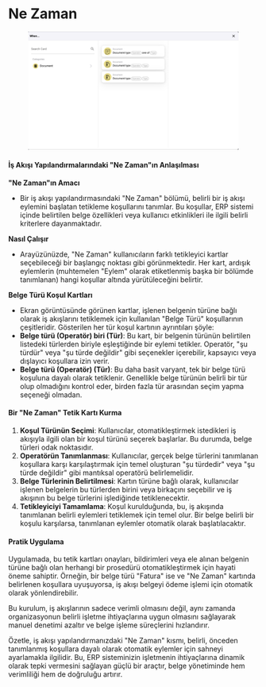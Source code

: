 # Ne Zaman

<figure><img src="../../../../.gitbook/assets/Bildschirmfoto 2024-05-04 um 16.25.45.png" alt=""><figcaption></figcaption></figure>

#### İş Akışı Yapılandırmalarındaki "Ne Zaman"ın Anlaşılması

**"Ne Zaman"ın Amacı**

* Bir iş akışı yapılandırmasındaki "Ne Zaman" bölümü, belirli bir iş akışı eylemini başlatan tetikleme koşullarını tanımlar. Bu koşullar, ERP sistemi içinde belirtilen belge özellikleri veya kullanıcı etkinlikleri ile ilgili belirli kriterlere dayanmaktadır.

**Nasıl Çalışır**

* Arayüzünüzde, "Ne Zaman" kullanıcıların farklı tetikleyici kartlar seçebileceği bir başlangıç noktası gibi görünmektedir. Her kart, ardışık eylemlerin (muhtemelen "Eylem" olarak etiketlenmiş başka bir bölümde tanımlanan) hangi koşullar altında yürütüleceğini belirtir.

**Belge Türü Koşul Kartları**

* Ekran görüntüsünde görünen kartlar, işlenen belgenin türüne bağlı olarak iş akışlarını tetiklemek için kullanılan "Belge Türü" koşullarının çeşitleridir. Gösterilen her tür koşul kartının ayrıntıları şöyle:
* **Belge türü (Operatör) biri (Tür)**: Bu kart, bir belgenin türünün belirtilen listedeki türlerden biriyle eşleştiğinde bir eylemi tetikler. Operatör, "şu türdür" veya "şu türde değildir" gibi seçenekler içerebilir, kapsayıcı veya dışlayıcı koşullara izin verir.
* **Belge türü (Operatör) (Tür)**: Bu daha basit varyant, tek bir belge türü koşuluna dayalı olarak tetiklenir. Genellikle belge türünün belirli bir tür olup olmadığını kontrol eder, birden fazla tür arasından seçim yapma seçeneği olmadan.

#### Bir "Ne Zaman" Tetik Kartı Kurma

1. **Koşul Türünün Seçimi**: Kullanıcılar, otomatikleştirmek istedikleri iş akışıyla ilgili olan bir koşul türünü seçerek başlarlar. Bu durumda, belge türleri odak noktasıdır.
2. **Operatörün Tanımlanması**: Kullanıcılar, gerçek belge türlerini tanımlanan koşullara karşı karşılaştırmak için temel oluşturan "şu türdedir" veya "şu türde değildir" gibi mantıksal operatörü belirlemelidir.
3. **Belge Türlerinin Belirtilmesi**: Kartın türüne bağlı olarak, kullanıcılar işlenen belgelerin bu türlerden birini veya birkaçını seçebilir ve iş akışının bu belge türlerini işlediğinde tetiklenecektir.
4. **Tetikleyiciyi Tamamlama**: Koşul kurulduğunda, bu, iş akışında tanımlanan belirli eylemleri tetiklemek için temel olur. Bir belge belirli bir koşulu karşılarsa, tanımlanan eylemler otomatik olarak başlatılacaktır.

#### Pratik Uygulama

Uygulamada, bu tetik kartları onayları, bildirimleri veya ele alınan belgenin türüne bağlı olan herhangi bir prosedürü otomatikleştirmek için hayati öneme sahiptir. Örneğin, bir belge türü "Fatura" ise ve "Ne Zaman" kartında belirlenen koşullara uyuşuyorsa, iş akışı belgeyi ödeme işlemi için otomatik olarak yönlendirebilir.

Bu kurulum, iş akışlarının sadece verimli olmasını değil, aynı zamanda organizasyonun belirli işletme ihtiyaçlarına uygun olmasını sağlayarak manuel denetimi azaltır ve belge işleme süreçlerini hızlandırır.

Özetle, iş akışı yapılandırmanızdaki "Ne Zaman" kısmı, belirli, önceden tanımlanmış koşullara dayalı olarak otomatik eylemler için sahneyi ayarlamakla ilgilidir. Bu, ERP sisteminizin işletmenin ihtiyaçlarına dinamik olarak tepki vermesini sağlayan güçlü bir araçtır, belge yönetiminde hem verimliliği hem de doğruluğu artırır.
